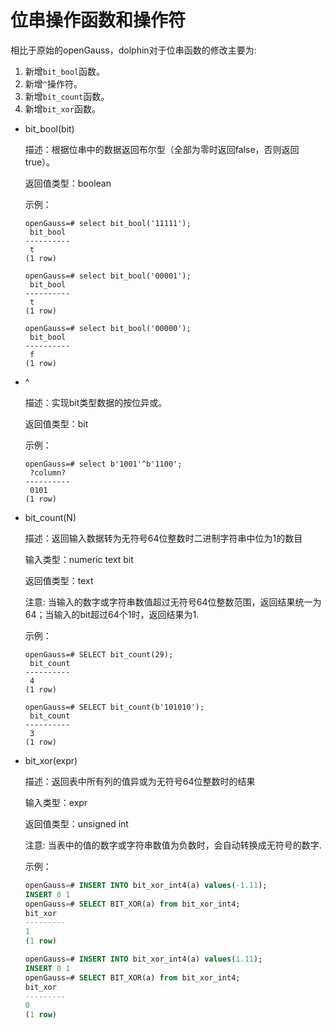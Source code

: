# 位串操作函数和操作符

相比于原始的openGauss，dolphin对于位串函数的修改主要为:

1. 新增```bit_bool```函数。
2. 新增```^```操作符。
3. 新增```bit_count```函数。
4. 新增```bit_xor```函数。

- bit_bool(bit)

  描述：根据位串中的数据返回布尔型（全部为零时返回false，否则返回true）。

  返回值类型：boolean

  示例：
  ~~~
  openGauss=# select bit_bool('11111');
   bit_bool 
  ----------
   t
  (1 row)
  ~~~

  ~~~
  openGauss=# select bit_bool('00001');
   bit_bool 
  ----------
   t
  (1 row)
  ~~~

  ~~~
  openGauss=# select bit_bool('00000');
   bit_bool 
  ----------
   f
  (1 row)
  ~~~

- ^

  描述：实现bit类型数据的按位异或。

  返回值类型：bit

  示例：

  ```
  openGauss=# select b'1001'^b'1100';
   ?column? 
  ----------
   0101
  (1 row)
  ```

- bit_count(N)

  描述：返回输入数据转为无符号64位整数时二进制字符串中位为1的数目

  输入类型：numeric text bit

  返回值类型：text

  注意: 当输入的数字或字符串数值超过无符号64位整数范围，返回结果统一为64；当输入的bit超过64个1时，返回结果为1.

  示例：
  ~~~
  openGauss=# SELECT bit_count(29);
   bit_count 
  ----------
   4
  (1 row)
  ~~~

  ~~~
  openGauss=# SELECT bit_count(b'101010');
   bit_count 
  ----------
   3
  (1 row)
  ~~~

- bit_xor(expr)

  描述：返回表中所有列的值异或为无符号64位整数时的结果

  输入类型：expr

  返回值类型：unsigned int

  注意: 当表中的值的数字或字符串数值为负数时，会自动转换成无符号的数字.

  示例：
  ```sql
  openGauss=# INSERT INTO bit_xor_int4(a) values(-1.11);
  INSERT 0 1
  openGauss=# SELECT BIT_XOR(a) from bit_xor_int4;
  bit_xor 
  ---------
  1
  (1 row)

  openGauss=# INSERT INTO bit_xor_int4(a) values(1.11);
  INSERT 0 1
  openGauss=# SELECT BIT_XOR(a) from bit_xor_int4;
  bit_xor 
  ---------
  0
  (1 row)
  ```

